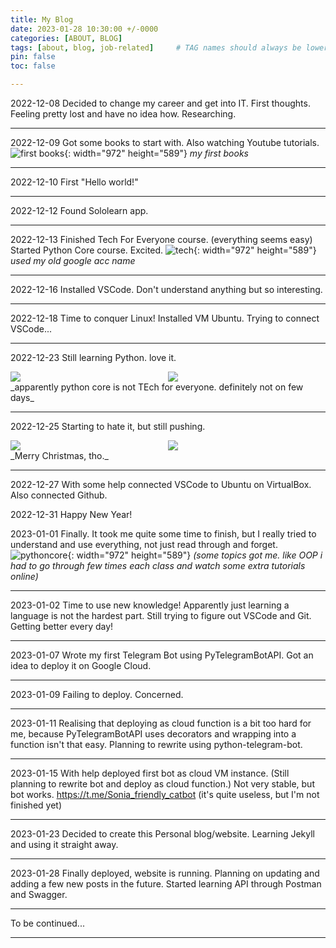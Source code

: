 ```yaml
---
title: My Blog
date: 2023-01-28 10:30:00 +/-0000
categories: [ABOUT, BLOG]
tags: [about, blog, job-related]     # TAG names should always be lowercase
pin: false
toc: false

---
```


2022-12-08 
Decided to change my career and get into IT. First thoughts. Feeling pretty lost and have no idea how. Researching.

---

2022-12-09 
Got some books to start with. Also watching Youtube tutorials. 
![first books](/assets/img/pics/img1.png){: width="972" height="589"}
_my first books_

---

2022-12-10
First "Hello world!"

---

2022-12-12 
Found Sololearn app. 

---

2022-12-13 
Finished Tech For Everyone course. (everything seems easy)
Started Python Core course. Excited.
![tech](/assets/img/pics/tech.png){: width="972" height="589"}
_used my old google acc name_

---
2022-12-16
Installed VSCode. Don't understand anything but so interesting.

---

2022-12-18
Time to conquer Linux!
Installed VM Ubuntu. Trying to connect VSCode... 

---

2022-12-23 
Still learning Python. love it.
<div style="display:flex;">
  <img src="/assets/img/pics/img4.png" style="flex:1;">
  <img src="/assets/img/pics/img5.png" style="flex:1;">
</div>
_apparently python core is not TEch for everyone. definitely not on few days_

---

2022-12-25
Starting to hate it, but still pushing.
<div style="display:flex;">
  <img src="/assets/img/pics/img2.png" style="flex:1;">
  <img src="/assets/img/pics/img3.png" style="flex:1;">
</div>
_Merry Christmas, tho._

---
2022-12-27
With some help connected VSCode to Ubuntu on VirtualBox. Also connected Github. 


2022-12-31
Happy New Year!

2023-01-01
Finally. It took me quite some time to finish, but I really tried to understand and use everything, not just read through and forget. 
![pythoncore](/assets/img/pics/pythoncore.png){: width="972" height="589"}
_(some topics got me. like OOP i had to go through few times each class and watch some extra tutorials online)_

---

2023-01-02
Time to use new knowledge! Apparently just learning a language is not the hardest part. Still trying to figure out VSCode and Git. Getting better every day!

---

2023-01-07
Wrote my first Telegram Bot using PyTelegramBotAPI.
Got an idea to deploy it on Google Cloud.

---

2023-01-09
Failing to deploy. Concerned.

---

2023-01-11
Realising that deploying as cloud function is a bit too hard for me, because PyTelegramBotAPI uses decorators and wrapping into a function isn't that easy. Planning to rewrite using python-telegram-bot.

---

2023-01-15
With help deployed first bot as cloud VM instance. (Still planning to rewrite bot and deploy as cloud function.)
Not very stable, but bot works. 
<https://t.me/Sonia_friendly_catbot>
(it's quite useless, but I'm not finished yet)

---

2023-01-23
Decided to create this Personal blog/website. Learning Jekyll and using it straight away.

--- 

2023-01-28
Finally deployed, website is running. Planning on updating and adding a few new posts in the future.
Started learning API through Postman and Swagger.

---

To be continued...

---

<henryraccoon>
